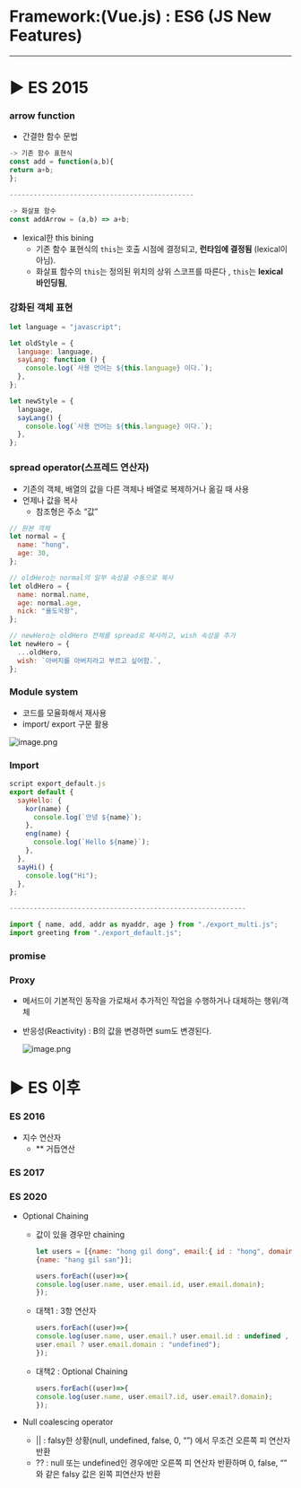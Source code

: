# Framework:(Vue.js) : ES6 (JS New Features)

---

# ▶️ ES 2015

### arrow function

- 간결한 함수 문법

```jsx
-> 기존 함수 표현식
const add = function(a,b){
return a+b;
};

----------------------------------------------

-> 화살표 함수 
const addArrow = (a,b) => a+b;
```

- lexical한 this bining
    - 기존 함수 표현식의 `this`는 호출 시점에 결정되고, **런타임에 결정됨** (lexical이 아님).
    - 화살표 함수의 `this`는 정의된 위치의 상위 스코프를 따른다 , `this`는 **lexical 바인딩됨**,

### 강화된 객체 표현

```jsx
let language = "javascript";

let oldStyle = {
  language: language,
  sayLang: function () {
    console.log(`사용 언어는 ${this.language} 이다.`);
  },
};

let newStyle = {
  language,
  sayLang() {
    console.log(`사용 언어는 ${this.language} 이다.`);
  },
};
```

### spread operator(스프레드 연산자)

- 기존의 객체, 배열의 값을 다른 객체나 배열로 복제하거나 옮길 때 사용
- 언제나 값을 복사
    - 참조형은 주소 “값”

```jsx
// 원본 객체
let normal = {
  name: "hong",
  age: 30,
};

// oldHero는 normal의 일부 속성을 수동으로 복사
let oldHero = {
  name: normal.name,
  age: normal.age,
  nick: "욜도국왕",
};

// newHero는 oldHero 전체를 spread로 복사하고, wish 속성을 추가
let newHero = {
  ...oldHero,
  wish: `아버지를 아버지라고 부르고 싶어함.`,
};
```

### Module system

- 코드를 모율화해서 재사용
- import/ export 구문 활용

![image.png](attachment:5b1cd491-0a23-46d9-a141-92dd68da1453:image.png)

### Import

```jsx
script export_default.js
export default {
  sayHello: {
    kor(name) {
      console.log(`안녕 ${name}`);
    },
    eng(name) {
      console.log(`Hello ${name}`);
    },
  },
  sayHi() {
    console.log("Hi");
  },
};

-----------------------------------------------------------

import { name, add, addr as myaddr, age } from "./export_multi.js";
import greeting from "./export_default.js";
```

### promise

### Proxy

- 메서드이 기본적인 동작을 가로채서 추가적인 작업을 수행하거나 대체하는 행위/객체
- 반응성(Reactivity) :  B의 값을 변경하면 sum도 변경된다.
    
    ![image.png](attachment:5de082da-6963-4d59-be27-9a15f1cf6014:image.png)
    

# ▶️ ES 이후

### ES 2016

- 지수 연산자
    - ** 거듭연산

### ES 2017

### ES 2020

- Optional Chaining
    - 값이 있을 경우만 chaining
        
        ```jsx
        let users = [{name: "hong gil dong", email:{ id : "hong", domain: "def.net"}},
        {name: "hang gil san"}];
        
        users.forEach((user)=>{
        console.log(user.name, user.email.id, user.email.domain);
        });
        ```
        
    - 대책1 : 3항 연산자
        
        ```jsx
        users.forEach((user)=>{
        console.log(user.name, user.email.? user.email.id : undefined , 
        user.email ? user.email.domain : "undefined");
        });
        ```
        
    - 대책2 : Optional Chaining
        
        ```jsx
        users.forEach((user)=>{
        console.log(user.name, user.email?.id, user.email?.domain);
        });
        ```
        

- Null coalescing operator
    - || : falsy한 상황(null, undefined, false, 0, “”) 에서 무조건 오른쪽 피 연산자 반환
    - ?? : null 또는 undefined인 경우에만 오른쪽 피 연산자 반환하며 0, false, “” 와 같은 falsy 값은 왼쪽 피연산자 반환
